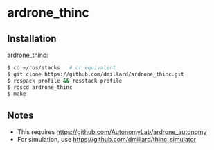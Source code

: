 ardrone\_thinc
=============

Installation
------------

ardrone\_thinc:

```bash
$ cd ~/ros/stacks   # or equivalent
$ git clone https://github.com/dmillard/ardrone_thinc.git
$ rospack profile && rosstack profile
$ roscd ardrone_thinc
$ make
```

Notes
-----

* This requires https://github.com/AutonomyLab/ardrone_autonomy
* For simulation, use https://github.com/dmillard/thinc_simulator

